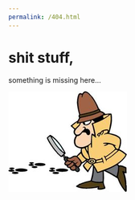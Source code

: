 ```yaml
---
permalink: /404.html
---
```

# shit stuff,
something is missing here...

![shit](img/inspector.jpeg)